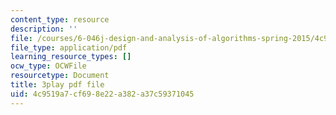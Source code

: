 ```yaml
---
content_type: resource
description: ''
file: /courses/6-046j-design-and-analysis-of-algorithms-spring-2015/4c9519a7cf698e22a382a37c59371045_TOb1tuEZ2X4.pdf
file_type: application/pdf
learning_resource_types: []
ocw_type: OCWFile
resourcetype: Document
title: 3play pdf file
uid: 4c9519a7-cf69-8e22-a382-a37c59371045
---
```

